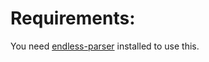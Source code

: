 # Requirements:
You need [endless-parser](https://github.com/EndlessSkyCommunity/EndlessParser) installed to use this.
